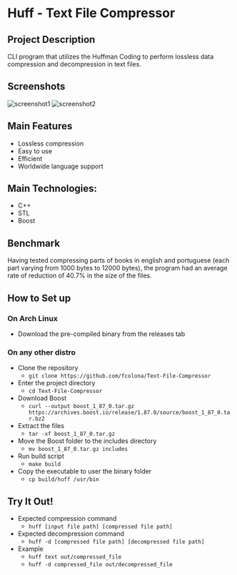 # Huff - Text File Compressor

## Project Description
CLI program that utilizes the Huffman Coding to perform lossless data compression and decompression in text files.

## Screenshots
![screenshot1](https://raw.github.com/fcolona/Text-File-Compressor/main/screenshot1.svg)
![screenshot2](https://raw.github.com/fcolona/Text-File-Compressor/main/screenshot2.svg)

## Main Features
- Lossless compression
- Easy to use
- Efficient
- Worldwide language support

## Main Technologies:
- C++
- STL
- Boost

## Benchmark
Having tested compressing parts of books in english and portuguese (each part varying from 1000 bytes to 12000 bytes), the program had an average rate of reduction of 40.7% in the size of the files.

## How to Set up
### On Arch Linux
- Download the pre-compiled binary from the releases tab

### On any other distro
- Clone the repository  
    - ```git clone https://github.com/fcolona/Text-File-Compressor```
- Enter the project directory
    - ```cd Text-File-Compressor```
- Download Boost
    - ```curl --output boost_1_87_0.tar.gz https://archives.boost.io/release/1.87.0/source/boost_1_87_0.tar.bz2```
- Extract the files
    - ```tar -xf boost_1_87_0.tar.gz```
- Move the Boost folder to the includes directory
    - ```mv boost_1_87_0.tar.gz includes```
- Run build script
    - ```make build```
- Copy the executable to user the binary folder 
    - ```cp build/huff /usr/bin```

## Try It Out!
- Expected compression command
    - ```huff [input file path] [compressed file path]```
- Expected decompression command
    - ```huff -d [compressed file path] [decompressed file path]```
- Example
    - ```huff text out/compressed_file```
    - ```huff -d compressed_file out/decompressed_file```